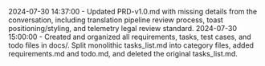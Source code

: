2024-07-30 14:37:00 - Updated PRD-v1.0.md with missing details from the conversation, including translation pipeline review process, toast positioning/styling, and telemetry legal review standard.
2024-07-30 15:00:00 - Created and organized all requirements, tasks, test cases, and todo files in docs/. Split monolithic tasks_list.md into category files, added requirements.md and todo.md, and deleted the original tasks_list.md.